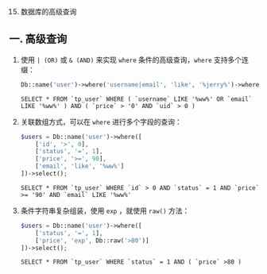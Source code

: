 15. 数据库的高级查询

## 一. 高级查询

1. 使用 `| (OR)` 或 `& (AND)` 来实现 `where` 条件的高级查询，`where` 支持多个连缀：

   ```php
   Db::name('user')->where('username|email', 'like', '%jerry%')->where('price&uid', '>', 0)->select();
   ```

   ```mysql
   SELECT * FROM `tp_user` WHERE ( `username` LIKE '%ww%' OR `email` LIKE '%ww%' ) AND ( `price` > '0' AND `uid` > 0 )
   ```

2. 关联数组方式，可以在 `where` 进行多个字段的查询：

   ```php
   $users = Db::name('user')->where([
       ['id', '>', 0],
       ['status', '=', 1],
       ['price', '>=', 90],
       ['email', 'like', '%ww%']
   ])->select();
   ```

   ```mysql
   SELECT * FROM `tp_user` WHERE `id` > 0 AND `status` = 1 AND `price` >= '90' AND `email` LIKE '%ww%'
   ```

3. 条件字符串复杂组装，使用 `exp` ，就使用 `raw()` 方法：

   ```php
   $users = Db::name('user')->where([
       ['status', '=', 1],
       ['price', 'exp', Db::raw('>80')]
   ])->select();
   ```

   ```mysql
   SELECT * FROM `tp_user` WHERE `status` = 1 AND ( `price` >80 )
   ```

   
